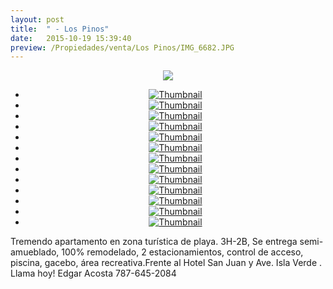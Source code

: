 ```yaml
---
layout: post
title:  " - Los Pinos"
date:   2015-10-19 15:39:40
preview: /Propiedades/venta/Los Pinos/IMG_6682.JPG
---
```


<center>
	<div class="mainImg">
		<img src="/Edweb/Propiedades/venta/Los Pinos/IMG_6682.JPG" class="custom">
	</div>
	<!--aqui comienza las fotos pequeñas -->
	<ul class="thumbnails">
	  <li>
	    <a href="/Edweb/Propiedades/venta/Los Pinos/IMG_6682.JPG">
	      <img class="tumbnails" src="/Edweb/Propiedades/venta/Los Pinos/IMG_6682.JPG" alt="Thumbnail">
	    </a>
	  </li>
	  <li>
	    <a href="/Edweb/Propiedades/venta/Los Pinos/IMG_60654.JPG">
	      <img class="tumbnails" src="/Edweb/Propiedades/venta/Los Pinos/IMG_6054.jpg" alt="Thumbnail">
	    </a>
	  </li>
	  <li>
	    <a href="/Edweb/Propiedades/venta/Los Pinos/IMG_6055.JPG">
	      <img class="tumbnails" src="/Edweb/Propiedades/venta/Los Pinos/IMG_6055.JPG" alt="Thumbnail">
	    </a>
	  </li>
	  <li>
	    <a href="/Edweb/Propiedades/venta/Los Pinos/IMG_6056.JPG">
	      <img class="tumbnails" src="/Edweb/Propiedades/venta/Los Pinos/IMG_6056.JPG" alt="Thumbnail">
	    </a>
	  </li>
	  <li>
	    <a href="/Edweb/Propiedades/venta/Los Pinos/IMG_6057.JPG">
	      <img class="tumbnails" src="/Edweb/Propiedades/venta/Los Pinos/IMG_6057.JPG" alt="Thumbnail">
	    </a>
	  </li>
	  <li>
	    <a href="/Edweb/Propiedades/venta/Los Pinos/IMG_6058.JPG">
	      <img class="tumbnails" src="/Edweb/Propiedades/venta/Los Pinos/IMG_6058.JPG" alt="Thumbnail">
	    </a>
	  </li>
	  <li>
	    <a href="/Edweb/Propiedades/venta/Los Pinos/IMG_6059.JPG">
	      <img class="tumbnails" src="/Edweb/Propiedades/venta/Los Pinos/IMG_6059.JPG" alt="Thumbnail">
	    </a>
	  </li>
	  <li>
	    <a href="/Edweb/Propiedades/venta/Los Pinos/IMG_6060.JPG">
	      <img class="tumbnails" src="/Edweb/Propiedades/venta/Los Pinos/IMG_6060.JPG" alt="Thumbnail">
	    </a>
	  </li>
	  <li>
	    <a href="/Edweb/Propiedades/venta/Los Pinos/IMG_6061.JPG">
	      <img class="tumbnails" src="/Edweb/Propiedades/venta/Los Pinos/IMG_6061.JPG" alt="Thumbnail">
	    </a>
	  </li>
	  <li>
	    <a href="/Edweb/Propiedades/venta/Los Pinos/IMG_6683.JPG">
	      <img class="tumbnails" src="/Edweb/Propiedades/venta/Los Pinos/IMG_6683.JPG" alt="Thumbnail">
	    </a>
	  </li>
	  <li>
	    <a href="/Edweb/Propiedades/venta/Los Pinos/IMG_6684.JPG">
	      <img class="tumbnails" src="/Edweb/Propiedades/venta/Los Pinos/IMG_6684.JPG" alt="Thumbnail">
	    </a>
	  </li>
	  <li>
	    <a href="/Edweb/Propiedades/venta/Los Pinos/IMG_6685.JPG">
	      <img class="tumbnails" src="/Edweb/Propiedades/venta/Los Pinos/IMG_6685.JPG" alt="Thumbnail">
	    </a>
	  </li>
	  <li>
	    <a href="/Edweb/Propiedades/venta/Los Pinos/IMG_6686.JPG">
	      <img class="tumbnails" src="/Edweb/Propiedades/venta/Los Pinos/IMG_6686.JPG" alt="Thumbnail">
	    </a>
	  </li>
	</ul>
	<script src="https://ajax.googleapis.com/ajax/libs/jquery/1.9.1/jquery.min.js"></script>
	<script type="text/javascript" src="/Edweb/js/jquery.simpleGal.js"></script>
	<script>
		$(document).ready(function () {
			$('.thumbnails').simpleGal({
				mainImage: '.custom'
			});
		});
	</script>
</center>

Tremendo apartamento en zona turística de playa. 3H-2B, Se entrega semi-amueblado, 100% remodelado, 2 estacionamientos, control de acceso, piscina, gacebo, área recreativa.Frente al Hotel San Juan y Ave. Isla Verde . Llama hoy! Edgar Acosta 787-645-2084
